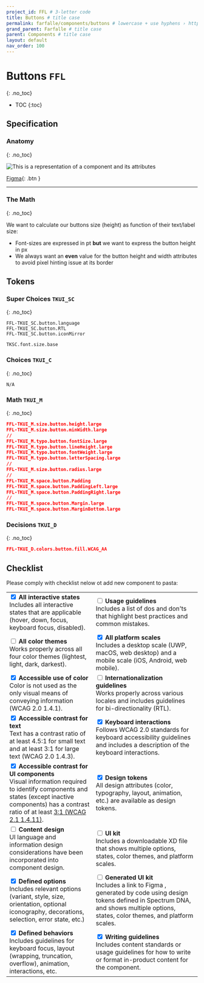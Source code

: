 ```yaml
---
project_id: FFL # 3-letter code
title: Buttons # title case
permalink: farfalle/components/buttons # lowercase + use hyphens › https://tinyurl.com/27kmc4rb
grand_parent: Farfalle # title case
parent: Components # title case
layout: default
nav_order: 100
---
```



# Buttons `FFL`
{: .no_toc}
<!-- ↑ skips H1 inside TOC -->

- TOC
{:toc}


<!-- ![This is a representation of a component and its attributes]({{site.baseurl}}/assets/images/YPL-DOC-button-001.png) -->

## Specification

### Anatomy
{: .no_toc}

<!--[This is a representation of a component and its attributes]({{site.baseurl}}/assets/images/YPL-DOC-button-002.png)-->

![This is a representation of a component and its attributes](http://localhost:4000/pasta/assets/images/YPL-DOC-button-002.png)

[Figma](https://www.figma.com/file/zYeBHpXPApw1ujD0BoHjVe/Buttons?node-id=155%3A1786){: .btn }

<hr>

### The Math
{: .no_toc}

We want to calculate our buttons size (height) as function of their text/label size:

- Font-sizes are expressed in pt **but** we want to express the button height in px
- We always want an **even** value for the button height and width attributes to avoid pixel hinting issue at its border


## Tokens

### Super Choices `TKUI_SC`
{: .no_toc}

```
FFL-TKUI_SC.button.language
FFL-TKUI_SC.button.RTL
FFL-TKUI_SC.button.iconMirror

TKSC.font.size.base
```

### Choices `TKUI_C`
{: .no_toc}
```
N/A
```

### Math `TKUI_M`
{: .no_toc}


```json
FFL-TKUI_M.size.button.height.large
FFL-TKUI_M.size.button.minWidth.large
//
FFL-TKUI_M.typo.button.fontSize.large
FFL-TKUI_M.typo.button.lineHeight.large
FFL-TKUI_M.typo.button.fontWeight.large
FFL-TKUI_M.typo.button.letterSpacing.large
//
FFL-TKUI_M.size.button.radius.large
//
FFL-TKUI_M.space.button.Padding
FFL-TKUI_M.space.button.PaddingLeft.large
FFL-TKUI_M.space.button.PaddingRight.large
//
FFL-TKUI_M.space.button.Margin.large
FFL-TKUI_M.space.button.MarginBottom.large
```

### Decisions `TKUI_D`
{: .no_toc}

```json
FFL-TKUI_D.colors.button.fill.WCAG_AA
```


## Checklist

Please comply with checklist nelow ot add new component to pasta:

|  |  |
| --- | --- |
| <input type="checkbox" class="checklistItem" checked> **All interactive states**<br>Includes all interactive states that are applicable (hover, down, focus, keyboard focus, disabled).|<input type="checkbox" class="checklistItem">   **Usage guidelines**<br>Includes a list of dos and don'ts that highlight best practices and common mistakes.|
<input type="checkbox" class="checklistItem"> **All color themes**<br>Works properly across all four color themes (lightest, light, dark, darkest).| <input type="checkbox" class="checklistItem" checked> **All platform scales**<br>Includes a desktop scale (UWP, macOS, web desktop) and a mobile scale (iOS, Android, web mobile).|
| <input type="checkbox" class="checklistItem" checked> **Accessible use of color**<br>Color is not used as the only visual means of conveying information (WCAG 2.0 1.4.1).|<input type="checkbox" class="checklistItem"> **Internationalization guidelines**<br>Works properly across various locales and includes guidelines for bi-directionality (RTL).|
| <input type="checkbox" class="checklistItem" checked> **Accessible contrast for text**<br>Text has a contrast ratio of at least 4.5:1 for small text and at least 3:1 for large text (WCAG 2.0 1.4.3).| <input type="checkbox" class="checklistItem" checked> **Keyboard interactions**<br>Follows WCAG 2.0 standards for keyboard accessibility guidelines and includes a description of the keyboard interactions.|
| <input type="checkbox" class="checklistItem" checked> **Accessible contrast for UI components**<br>Visual information required to identify components and states (except inactive components) has a contrast ratio of at least [3:1 (WCAG 2.1 1.4.11)](https://spectrum.adobe.com/page/action-button/#Design-checklist).| <input type="checkbox" class="checklistItem" checked> **Design tokens**<br>All design attributes (color, typography, layout, animation, etc.) are available as design tokens.|
|<input type="checkbox" class="checklistItem"> **Content design**<br>UI language and information design considerations have been incorporated into component design.|<input type="checkbox" class="checklistItem"> **UI kit**<br>Includes a downloadable XD file that shows multiple options, states, color themes, and platform scales.|
| <input type="checkbox" class="checklistItem" checked>  **Defined options**<br>Includes relevant options (variant, style, size, orientation, optional iconography, decorations, selection, error state, etc.)|<input type="checkbox" class="checklistItem"> **Generated UI kit**<br>Includes a link to Figma , generated by code using design tokens defined in Spectrum DNA, and shows multiple options, states, color themes, and platform scales.|
| <input type="checkbox" class="checklistItem" checked>  **Defined behaviors**<br>Includes guidelines for keyboard focus, layout (wrapping, truncation, overflow), animation, interactions, etc.| <input type="checkbox" class="checklistItem" checked>  **Writing guidelines**<br>Includes content standards or usage guidelines for how to write or format in-product content for the component.|

